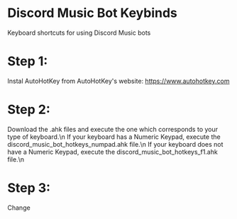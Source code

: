 # Discord Music Bot Keybinds
Keyboard shortcuts for using Discord Music bots

# Step 1:
Instal AutoHotKey from AutoHotKey's website:  https://www.autohotkey.com

# Step 2:
Download the .ahk files and execute the one which corresponds to your type of keyboard.\n
If your keyboard has a Numeric Keypad, execute the discord_music_bot_hotkeys_numpad.ahk file.\n
If your keyboard does not have a Numeric Keypad, execute the discord_music_bot_hotkeys_f1.ahk file.\n

# Step 3:
Change 
